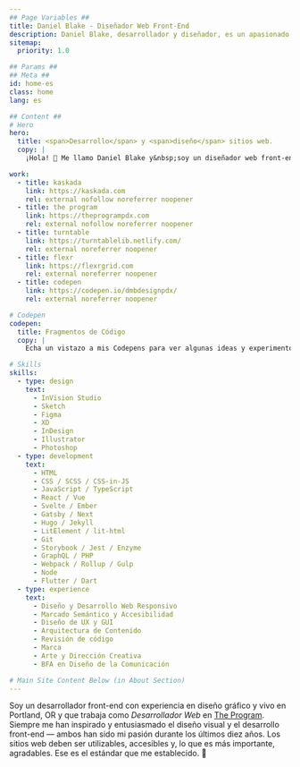 ```yaml
---
## Page Variables ##
title: Daniel Blake - Diseñador Web Front-End
description: Daniel Blake, desarrollador y diseñador, es un apasionado de crear sitios web accesibles y receptivos.
sitemap:
  priority: 1.0

## Params ##
## Meta ##
id: home-es
class: home
lang: es

## Content ##
# Hero
hero:
  title: <span>Desarrollo</span> y <span>diseño</span> sitios web.
  copy: |
    ¡Hola! 👋 Me llamo Daniel Blake y&nbsp;soy un diseñador web front-end que cree que los sitios web deben ser simples, accesibles, receptivos y&nbsp;rápidos.

work:
  - title: kaskada
    link: https://kaskada.com
    rel: external nofollow noreferrer noopener
  - title: the program
    link: https://theprogrampdx.com
    rel: external nofollow noreferrer noopener
  - title: turntable
    link: https://turntablelib.netlify.com/
    rel: external noreferrer noopener
  - title: flexr
    link: https://flexrgrid.com
    rel: external noreferrer noopener
  - title: codepen
    link: https://codepen.io/dmbdesignpdx/
    rel: external noreferrer noopener

# Codepen
codepen:
  title: Fragmentos de Código
  copy: |
    Echa un vistazo a mis Codepens para ver algunas ideas y experimentos en los que he estado trabajando.

# Skills
skills:
  - type: design
    text:
      - InVision Studio
      - Sketch
      - Figma
      - XD
      - InDesign
      - Illustrator
      - Photoshop
  - type: development
    text:
      - HTML
      - CSS / SCSS / CSS-in-JS
      - JavaScript / TypeScript
      - React / Vue
      - Svelte / Ember
      - Gatsby / Next
      - Hugo / Jekyll
      - LitElement / lit-html
      - Git
      - Storybook / Jest / Enzyme
      - GraphQL / PHP
      - Webpack / Rollup / Gulp
      - Node
      - Flutter / Dart
  - type: experience
    text:
      - Diseño y Desarrollo Web Responsivo
      - Marcado Semántico y Accesibilidad
      - Diseño de UX y GUI
      - Arquitectura de Contenido
      - Revisión de código
      - Marca
      - Arte y Dirección Creativa
      - BFA en Diseño de la Comunicación

# Main Site Content Below (in About Section)
---
```


Soy un desarrollador front-end con experiencia en diseño gráfico y vivo en Portland, OR y que trabaja como <i>Desarrollador Web</i> en <a href='https://theprogrampdx.com' rel='external noreferrer noopener' target='_blank'>The Program</a>. Siempre me han inspirado y entusiasmado el diseño visual y el desarrollo front-end &mdash; ambos han sido mi pasión durante los últimos diez años. Los sitios web deben ser utilizables, accesibles y, lo que es más importante, agradables. Ese es el estándar que me&nbsp;establecido. 🤘
